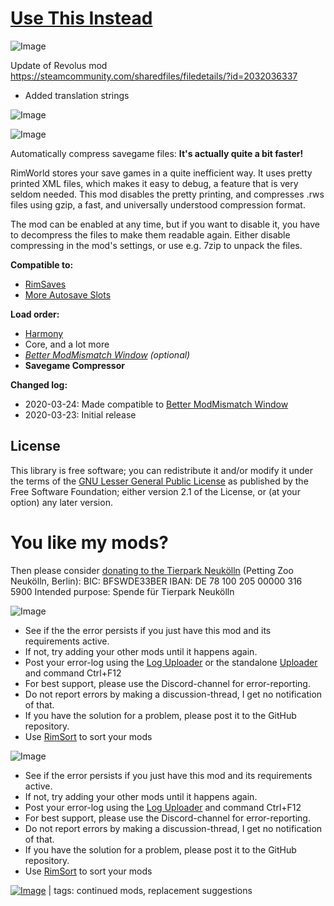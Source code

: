 # [Use This Instead](https://steamcommunity.com/sharedfiles/filedetails/?id=3396308787)

![Image](https://i.imgur.com/buuPQel.png)

Update of Revolus mod https://steamcommunity.com/sharedfiles/filedetails/?id=2032036337

- Added translation strings

![Image](https://i.imgur.com/pufA0kM.png)
	
![Image](https://i.imgur.com/Z4GOv8H.png)

Automatically compress savegame files: **It's actually quite a bit faster!**

RimWorld stores your save games in a quite inefficient way. It uses pretty printed XML files, which makes it easy to debug, a feature that is very seldom needed. This mod disables the pretty printing, and compresses .rws files using gzip, a fast, and universally understood compression format.

The mod can be enabled at any time, but if you want to disable it, you have to decompress the files to make them readable again. Either disable compressing in the mod's settings, or use e.g. 7zip to unpack the files.

**Compatible to:**


-  [RimSaves](https://steamcommunity.com/sharedfiles/filedetails/?id=1713367505)
-  [More Autosave Slots](https://steamcommunity.com/sharedfiles/filedetails/?id=3410766209)



**Load order:**


-  [Harmony](https://steamcommunity.com/sharedfiles/filedetails/?id=2009463077)
-  Core, and a lot more
-  *[Better ModMismatch Window](https://steamcommunity.com/sharedfiles/filedetails/?id=1872244972) (optional)*
-  **Savegame Compressor**



**Changed log:**


-  2020-03-24: Made compatible to [Better ModMismatch Window](https://steamcommunity.com/sharedfiles/filedetails/?id=1872244972)
-  2020-03-23: Initial release



## License

This library is free software; you can redistribute it and/or modify it under the terms of the [GNU Lesser General Public License](https://www.gnu.org/licenses/old-licenses/lgpl-2.1.en.html) as published by the Free Software Foundation; either version 2.1 of the License, or (at your option) any later version.

# You like my mods?

Then please consider [donating to the Tierpark Neukölln](https://tierpark-neukoelln.berlin/spenden/) (Petting Zoo Neukölln, Berlin):
BIC: BFSWDE33BER
IBAN: DE 78 100 205 00000 316 5900
Intended purpose: Spende für Tierpark Neukölln

![Image](https://i.imgur.com/PwoNOj4.png)



-  See if the the error persists if you just have this mod and its requirements active.
-  If not, try adding your other mods until it happens again.
-  Post your error-log using the [Log Uploader](https://steamcommunity.com/sharedfiles/filedetails/?id=2873415404) or the standalone [Uploader](https://steamcommunity.com/sharedfiles/filedetails/?id=2873415404) and command Ctrl+F12
-  For best support, please use the Discord-channel for error-reporting.
-  Do not report errors by making a discussion-thread, I get no notification of that.
-  If you have the solution for a problem, please post it to the GitHub repository.
-  Use [RimSort](https://github.com/RimSort/RimSort/releases/latest) to sort your mods



![Image](https://i.imgur.com/5xwDG6H.png)



-  See if the error persists if you just have this mod and its requirements active.
-  If not, try adding your other mods until it happens again.
-  Post your error-log using the [Log Uploader](https://steamcommunity.com/sharedfiles/filedetails/?id=2873415404) and command Ctrl+F12
-  For best support, please use the Discord-channel for error-reporting.
-  Do not report errors by making a discussion-thread, I get no notification of that.
-  If you have the solution for a problem, please post it to the GitHub repository.
-  Use [RimSort](https://github.com/RimSort/RimSort/releases/latest) to sort your mods

 

[![Image](https://img.shields.io/github/v/release/emipa606/UseThisInstead?label=latest%20version&style=plastic&labelColor=0070cd&color=white)](https://steamcommunity.com/sharedfiles/filedetails/changelog/3396308787) | tags:  continued mods,  replacement suggestions

